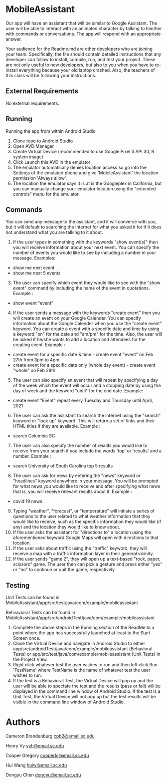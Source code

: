 # MobileAssistant

Our app will have an assistant that will be similar to Google Assistant. The user
will be able to interact with an animated character by talking to him/her with commands 
or conversations. The app will respond with an appropriate answer.

Your audience for the Readme.md are other developers who are joining your team.
Specifically, the file should contain detailed instructions that any developer
can follow to install, compile, run, and test your project. These are not only
useful to new developers, but also to you when you have to re-install everything
because your old laptop crashed. Also, the teachers of this class will be
following your instructions.

## External Requirements

No external requirements.

## Running

Running the app from within Android Studio
1. Clone repo to Android Studio
2. Open AVD Manager
3. Create Virtual Device (recommended to use Google Pixel 3 API 30, R system image)
4. Click Launch this AVD in the emulator
5. The emulator automatically denies location access so go into the Settings of the emulated phone and give 'MobileAssistant' the location permission 'Always allow'.
6. The location the emulator says it is at is the Googleplex in California, but you can manually change your emulator location using the "extended controls" menu for the emulator.

## Commands

You can send any message to the assistant, and it will converse with you, but it will default to searching the internet for what you asked it for if it does not understand what you are talking to it about. 

1. If the user types in something with the keywords "show event(s)" then you will receive information about your next event. You can specify the number of events you would like to see by including a number in your message. Examples:
* show me next event
* show me next 5 events
3. The user can specify which event they would like to see with the "show event" command by including the name of the event in quotations. Example :
* show event "event"
4. If the user sends a message with the keywords "create event" then you will create an event on your Google Calender. You can specify information about the Google Calender when you use the "create event" keyword. You can create a event with a specific date and time by using a keyword "on" for the date and "am/pm" for the time. Also, the user will be asked if he/she wants to add a location and attendees for the creating event. Example :
* create event for a specific date & time     -    create event "event" on Feb 27th from 3pm to 4pm   
* create event for a specific date only (whole day event)    - create event "whole" on Feb 28th
5. The user can also specify an event that will repeat by specifying a day of the week which the event will occur and a stopping date by using the day of week and the keyword "until" for the end date. Example:
* create event "Event" repeat every Tuesday and Thursday until April, 2021
6. The user can ask the assistant to search the internet using the "search" keyword or "look up" keyword. This will return a set of links and their HTML titles if they are available. Example :
* search Columbia SC
7. The user can also specify the number of results you would like to receive from your search if you include the words 'top' or 'results' and a number. Example :
* search University of South Carolina top 5 results
8. The user can ask for news by entering the "news" keyword or "headlines" keyword anywhere in your message. You will be prompted for what news you would like to receive and after specifying what news that is, you will receive relevant results about it. Example :
* covid 19 news
9. Typing "weather", "forecast", or "temperature" will initiate a series of questions to the user related to what weather information that they would like to receive, such as the specific information they would like (if any) and the location they would like to know about.
10. If the user asks the assistant for "directions to" a location using the aforementioned keyword Google Maps will open with directions to that location.
11. If the user asks about traffic using the "traffic" keyword, they will receive a map with a traffic information layer in their general vicinity. 
12. If the user sends "game 2", they will open up a text-based "rock, paper, scissors" game. The user then can pick a gesture and press either "yes" or "no" to continue or quit the game, respectively.

## Testing
Unit Tests can be found in MobileAssistant/app/src/test/java/com/example/mobileassistant

Behvavioral Tests can be found in MobileAssistant/app/src/androidTest/java/com/example/mobileassistant

1. Complete the above steps in the Running section of the ReadMe to a point where the app has successfully launched at least to the Start Screen once.
2. Close the Virtual Device and navigate in Android Studio to either app/src/androidTest/java/com/example/mobileassistant (Behavioral Tests) or app/src/test/java/com/example/mobileassistant (Unit Tests) in the Project View.
3. Right click whatever test the user wishes to run and then left click Run 'TestName' where TestName is the name of whatever test the user wishes to run.
4. If the test is a Behavioral Test, the Virtual Device will pop up and the user will be able to spectate the test and the results (pass or fail) will be displayed in the command line window of Android Studio. If the test is a Unit Test, the Virtual Device will not pop up but the test results will be visible in the command line window of Android Studio.

# Authors

Cameron Brandenburg cpb2@email.sc.edu

Henry Vy vyh@email.sc.edu

Cooper Gregory cooperlg@email.sc.edu

Hui Wang huiw@email.sc.edu

Dongyu Chen dongyu@email.sc.edu

